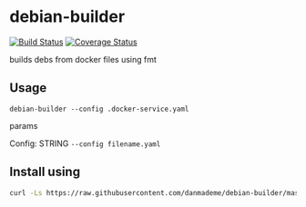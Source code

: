 # debian-builder

[![Build Status](https://travis-ci.org/danmademe/debian-builder.svg?branch=master)](https://travis-ci.org/danmademe/debian-builder)  [![Coverage Status](https://coveralls.io/repos/github/danmademe/debian-builder/badge.svg?branch=master)](https://coveralls.io/github/danmademe/debian-builder?branch=master)

builds debs from docker files using fmt

## Usage

`debian-builder --config .docker-service.yaml`

params

Config: STRING
`--config filename.yaml`

## Install using
```sh
curl -Ls https://raw.githubusercontent.com/danmademe/debian-builder/master/install.sh | sudo -H sh
```
